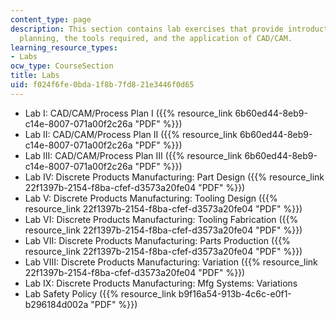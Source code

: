 ```yaml
---
content_type: page
description: This section contains lab exercises that provide introduction to process
  planning, the tools required, and the application of CAD/CAM.
learning_resource_types:
- Labs
ocw_type: CourseSection
title: Labs
uid: f024f6fe-0bda-1f8b-7fd8-21e3446f0d65
---
```


*   Lab I: CAD/CAM/Process Plan I ({{% resource_link 6b60ed44-8eb9-c14e-8007-071a00f2c26a "PDF" %}})
*   Lab II: CAD/CAM/Process Plan II ({{% resource_link 6b60ed44-8eb9-c14e-8007-071a00f2c26a "PDF" %}})
*   Lab III: CAD/CAM/Process Plan III ({{% resource_link 6b60ed44-8eb9-c14e-8007-071a00f2c26a "PDF" %}})
*   Lab IV: Discrete Products Manufacturing: Part Design ({{% resource_link 22f1397b-2154-f8ba-cfef-d3573a20fe04 "PDF" %}})
*   Lab V: Discrete Products Manufacturing: Tooling Design ({{% resource_link 22f1397b-2154-f8ba-cfef-d3573a20fe04 "PDF" %}})
*   Lab VI: Discrete Products Manufacturing: Tooling Fabrication ({{% resource_link 22f1397b-2154-f8ba-cfef-d3573a20fe04 "PDF" %}})
*   Lab VII: Discrete Products Manufacturing: Parts Production ({{% resource_link 22f1397b-2154-f8ba-cfef-d3573a20fe04 "PDF" %}})
*   Lab VIII: Discrete Products Manufacturing: Variation ({{% resource_link 22f1397b-2154-f8ba-cfef-d3573a20fe04 "PDF" %}})
*   Lab IX: Discrete Products Manufacturing: Mfg Systems: Variations
*   Lab Safety Policy ({{% resource_link b9f16a54-913b-4c6c-e0f1-b296184d002a "PDF" %}})